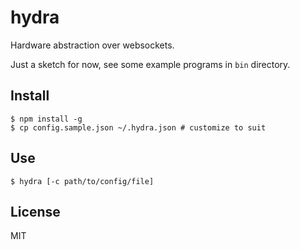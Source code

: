 # hydra
Hardware abstraction over websockets.

Just a sketch for now, see some example programs in `bin` directory.

## Install
``` shell
$ npm install -g
$ cp config.sample.json ~/.hydra.json # customize to suit
```

## Use
``` shell
$ hydra [-c path/to/config/file]
```

## License
MIT
